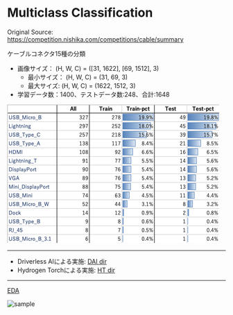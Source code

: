 # Multiclass Classification

Original Source: https://competition.nishika.com/competitions/cable/summary
  
ケーブルコネクタ15種の分類
 - 画像サイズ： (H, W, C) = ([31, 1622], [69, 1512], 3)
   - 最小サイズ： (H, W, C) = (31, 69, 3)
   - 最大サイズ: (H, W, C) = (1622, 1512, 3)
 - 学習データ数：1400、テストデータ数:248、合計:1648

<img src="./class_distribution.png" alt="classes">
  
***

 - Driverless AIによる実施: [DAI dir](./DAI)
 - Hydrogen Torchによる実施: [HT dir](./HT)

***

[EDA](./EDA.ipynb)  
  
  
<img src="./sample_imgs.png" alt="sample">

